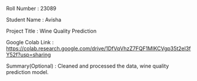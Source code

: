 Roll Number       :   23089

Student Name      :   Avisha

Project Title     :   Wine Quality Prediction

Google Colab Link :   https://colab.research.google.com/drive/1DfVqVhzZ7FQF1MIKCVgp35t2el3fY52f?usp=sharing

Summary(Optional) :   Cleaned and processed the data, wine quality prediction model.
